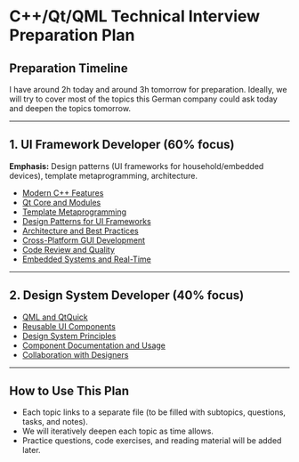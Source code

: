 # C++/Qt/QML Technical Interview Preparation Plan

## Preparation Timeline
I have around 2h today and around 3h tomorrow for preparation. Ideally, we will try to cover most of the topics this German company could ask today and deepen the topics tomorrow.

---

## 1. UI Framework Developer (60% focus)

**Emphasis:** Design patterns (UI frameworks for household/embedded devices), template metaprogramming, architecture.

- [Modern C++ Features](modern_cpp_features.md)
- [Qt Core and Modules](qt_core_and_modules.md)
- [Template Metaprogramming](template_metaprogramming.md)
- [Design Patterns for UI Frameworks](design_patterns_ui_frameworks.md)
- [Architecture and Best Practices](architecture_and_best_practices.md)
- [Cross-Platform GUI Development](cross_platform_gui_development.md)
- [Code Review and Quality](code_review_and_quality.md)
- [Embedded Systems and Real-Time](embedded_systems_and_real_time.md)

---

## 2. Design System Developer (40% focus)

- [QML and QtQuick](qml_and_qtquick.md)
- [Reusable UI Components](reusable_ui_components.md)
- [Design System Principles](design_system_principles.md)
- [Component Documentation and Usage](component_documentation_and_usage.md)
- [Collaboration with Designers](collaboration_with_designers.md)

---

## How to Use This Plan
- Each topic links to a separate file (to be filled with subtopics, questions, tasks, and notes).
- We will iteratively deepen each topic as time allows.
- Practice questions, code exercises, and reading material will be added later. 